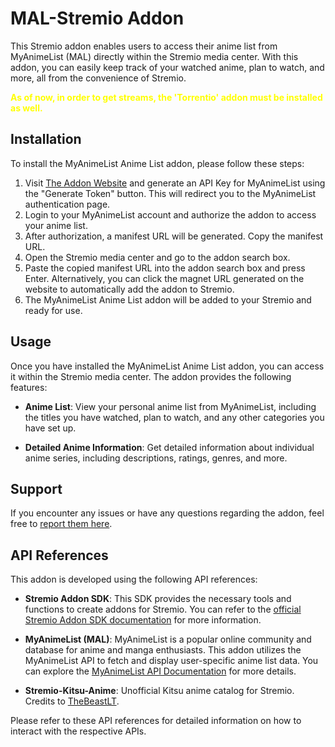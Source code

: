 # MAL-Stremio Addon

This Stremio addon enables users to access their anime list from MyAnimeList (MAL) directly within the Stremio media center. 
With this addon, you can easily keep track of your watched anime, plan to watch, and more, all from the convenience of Stremio.

<b><font color="#FFFF00">
As of now, in order to get streams, the 'Torrentio' addon must be installed as well.
</b></font>



## Installation

To install the MyAnimeList Anime List addon, please follow these steps:

1. Visit [The Addon Website](https://mal-stremio.vercel.app/) and generate an API Key for MyAnimeList using the "Generate Token" button. This will redirect you to the MyAnimeList authentication page.
2. Login to your MyAnimeList account and authorize the addon to access your anime list.
3. After authorization, a manifest URL will be generated. Copy the manifest URL.
4. Open the Stremio media center and go to the addon search box.
5. Paste the copied manifest URL into the addon search box and press Enter. Alternatively, you can click the magnet URL generated on the website to automatically add the addon to Stremio.
6. The MyAnimeList Anime List addon will be added to your Stremio and ready for use.



## Usage

Once you have installed the MyAnimeList Anime List addon, you can access it within the Stremio media center. The addon provides the following features:

- **Anime List**: View your personal anime list from MyAnimeList, including the titles you have watched, plan to watch, and any other categories you have set up.

- **Detailed Anime Information**: Get detailed information about individual anime series, including descriptions, ratings, genres, and more.



## Support

If you encounter any issues or have any questions regarding the addon, feel free to [report them here](https://github.com/SageTendo/mal-stremio-addon/issues).


## API References

This addon is developed using the following API references:

- **Stremio Addon SDK**: This SDK provides the necessary tools and functions to create addons for Stremio. You can refer to the [official Stremio Addon SDK documentation](https://github.com/Stremio/stremio-addon-sdk) for more information.

- **MyAnimeList (MAL)**: MyAnimeList is a popular online community and database for anime and manga enthusiasts. This addon utilizes the MyAnimeList API to fetch and display user-specific anime list data. You can explore the [MyAnimeList API Documentation](https://myanimelist.net/apiconfig/references/api/v2) for more details.

- **Stremio-Kitsu-Anime**: Unofficial Kitsu anime catalog for Stremio. Credits to [TheBeastLT](https://github.com/TheBeastLT/stremio-kitsu-anime).

Please refer to these API references for detailed information on how to interact with the respective APIs.
